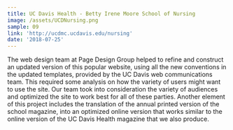 ```yaml
---
title: UC Davis Health - Betty Irene Moore School of Nursing
image: /assets/UCDNursing.png
sample: 09
link: 'http://ucdmc.ucdavis.edu/nursing'
date: '2018-07-25'
---
```

The web design team at Page Design Group helped to refine and construct an updated version of this popular website, using all the new conventions in the updated templates, provided by the UC Davis web communications team. This required some analysis on how the variety of users might want to use the site. Our team took into consideration the variety of audiences and optimized the site to work best for all of these parties. Another element of this project includes the translation of the annual printed version of the school magazine, into an optimized online version that works similar to the online version of the UC Davis Health magazine that we also produce.
